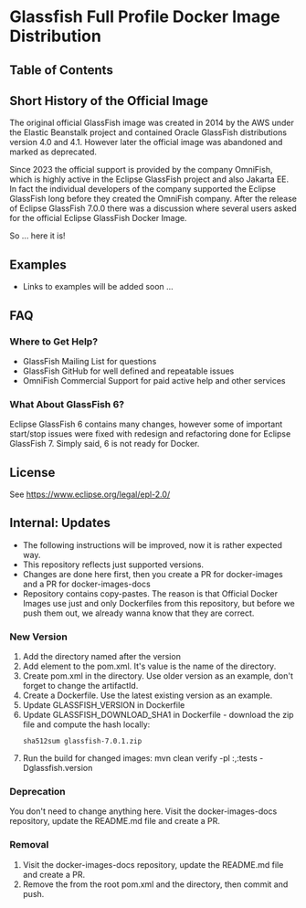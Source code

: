# Glassfish Full Profile Docker Image Distribution

## Table of Contents

## Short History of the Official Image

The original official GlassFish image was created in 2014 by the AWS under the Elastic Beanstalk project and contained Oracle GlassFish distributions version 4.0 and 4.1. However later the official image was abandoned and marked as deprecated.

Since 2023 the official support is provided by the company OmniFish, which is highly active in the Eclipse GlassFish project and also Jakarta EE.
In fact the individual developers of the company supported the Eclipse GlassFish long before they created the OmniFish company. After the release of Eclipse GlassFish 7.0.0 there was a discussion where several users asked for the official Eclipse GlassFish Docker Image.

So ... here it is!

## Examples

* Links to examples will be added soon ...

## FAQ

### Where to Get Help?

* GlassFish Mailing List for questions
* GlassFish GitHub for well defined and repeatable issues
* OmniFish Commercial Support for paid active help and other services

### What About GlassFish 6?

Eclipse GlassFish 6 contains many changes, however some of important start/stop issues were fixed with redesign and refactoring done for Eclipse GlassFish 7. Simply said, 6 is not ready for Docker.

## License

See https://www.eclipse.org/legal/epl-2.0/

## Internal: Updates

* The following instructions will be improved, now it is rather expected way.
* This repository reflects just supported versions.
* Changes are done here first, then you create a PR for docker-images and a PR for docker-images-docs
* Repository contains copy-pastes. The reason is that Official Docker Images use just and only Dockerfiles from this repository, but before we push them out, we already wanna know that they are correct.

### New Version

1. Add the directory named after the version
2. Add <module> element to the pom.xml. It's value is the name of the directory.
3. Create pom.xml in the directory. Use older version as an example, don't forget to change the artifactId.
4. Create a Dockerfile. Use the latest existing version as an example.
5. Update GLASSFISH_VERSION in Dockerfile
6. Update GLASSFISH_DOWNLOAD_SHA1 in Dockerfile - download the zip file and compute the hash locally:
   ```
   sha512sum glassfish-7.0.1.zip
   ```
7. Run the build for changed images: mvn clean verify -pl :<artifactId>,:tests -Dglassfish.version

### Deprecation

You don't need to change anything here.
Visit the docker-images-docs repository, update the README.md file and create a PR.

### Removal

1. Visit the docker-images-docs repository, update the README.md file and create a PR.
2. Remove the <module> from the root pom.xml and the directory, then commit and push.

